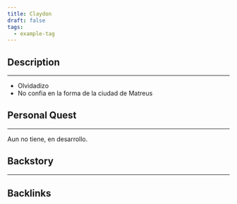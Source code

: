 ```yaml
---
title: Claydon
draft: false
tags:
  - example-tag
---
```

 

## Description
-----------------------

- Olvidadizo
- No confia en la forma de la ciudad de Matreus


## Personal Quest
---------------------
Aun no tiene, en desarrollo.


## Backstory
---------------------










## Backlinks